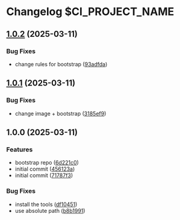 # Changelog $CI_PROJECT_NAME

## [1.0.2](https://gitlab.com/goit-uni/html-css-fls/goit-markup-hw-04/compare/1.0.1...1.0.2) (2025-03-11)

### Bug Fixes

* change rules for bootstrap ([93adfda](https://gitlab.com/goit-uni/html-css-fls/goit-markup-hw-04/commit/93adfda8332d26255daaf457132052e43cf5c4aa))

## [1.0.1](https://gitlab.com/goit-uni/html-css-fls/goit-markup-hw-04/compare/1.0.0...1.0.1) (2025-03-11)

### Bug Fixes

* change image + bootstrap ([3185ef9](https://gitlab.com/goit-uni/html-css-fls/goit-markup-hw-04/commit/3185ef915c02edf75b3945de74d124d459115fcd))

## 1.0.0 (2025-03-11)

### Features

* bootstrap repo ([6d221c0](https://gitlab.com/goit-uni/html-css-fls/goit-markup-hw-04/commit/6d221c02491f0f365b3df51cda3c1e8761657aa9))
* initial commit ([456123a](https://gitlab.com/goit-uni/html-css-fls/goit-markup-hw-04/commit/456123ada1b0aaa4df7aa109b35e17f296e24312))
* initial commit ([71787f3](https://gitlab.com/goit-uni/html-css-fls/goit-markup-hw-04/commit/71787f36b3060bb5fcd7f738b533539b4f3660f5))

### Bug Fixes

* install the tools ([df10451](https://gitlab.com/goit-uni/html-css-fls/goit-markup-hw-04/commit/df10451a27b8cbd91ef7ae975c7f4169fd3175bd))
* use absolute path ([b8b1991](https://gitlab.com/goit-uni/html-css-fls/goit-markup-hw-04/commit/b8b1991ebbac8a000ec62d3e4b22d92ec7898ca0))
